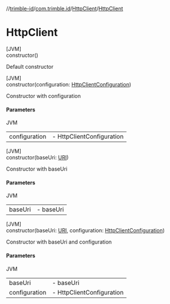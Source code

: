 //[trimble-id](../../../index.md)/[com.trimble.id](../index.md)/[HttpClient](index.md)/[HttpClient](-http-client.md)

# HttpClient

[JVM]\
constructor()

Default constructor

[JVM]\
constructor(configuration: [HttpClientConfiguration](../-http-client-configuration/index.md))

Constructor with configuration

#### Parameters

JVM

| | |
|---|---|
| configuration | - HttpClientConfiguration |

[JVM]\
constructor(baseUri: [URI](https://docs.oracle.com/javase/8/docs/api/java/net/URI.html))

Constructor with baseUri

#### Parameters

JVM

| | |
|---|---|
| baseUri | - baseUri |

[JVM]\
constructor(baseUri: [URI](https://docs.oracle.com/javase/8/docs/api/java/net/URI.html), configuration: [HttpClientConfiguration](../-http-client-configuration/index.md))

Constructor with baseUri and configuration

#### Parameters

JVM

| | |
|---|---|
| baseUri | - baseUri |
| configuration | - HttpClientConfiguration |
